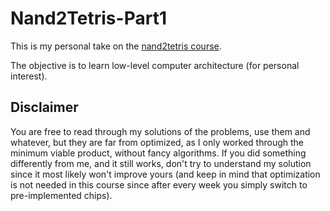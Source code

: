 # Nand2Tetris-Part1
This is my personal take on the [nand2tetris course](https://www.coursera.org/learn/build-a-computer).

The objective is to learn low-level computer architecture (for personal interest).

## Disclaimer
You are free to read through my solutions of the problems, use them and whatever, but they are far from optimized, as I only worked through the minimum viable product, without fancy algorithms. If you did something differently from me, and it still works, don't try to understand my solution since it most likely won't improve yours (and keep in mind that optimization is not needed in this course since after every week you simply switch to pre-implemented chips).